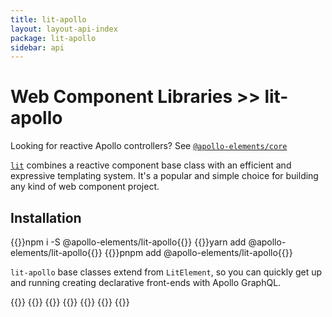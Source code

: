 ```yaml
---
title: lit-apollo
layout: layout-api-index
package: lit-apollo
sidebar: api
---
```


# Web Component Libraries >> lit-apollo

<inline-notification type="tip">

Looking for reactive Apollo controllers? See [`@apollo-elements/core`](/api/core/)

</inline-notification>

[`lit`](https://lit.dev) combines a reactive component base class with an efficient and expressive templating system. It's a popular and simple choice for building any kind of web component project.

## Installation

<code-tabs collection="package-managers" default-tab="npm">
  {{<code-tab package="npm">}}npm i -S @apollo-elements/lit-apollo{{</code-tab>}}
  {{<code-tab package="yarn">}}yarn add @apollo-elements/lit-apollo{{</code-tab>}}
  {{<code-tab package="pnpm">}}pnpm add @apollo-elements/lit-apollo{{</code-tab>}}
</code-tabs>

`lit-apollo` base classes extend from `LitElement`, so you can quickly get up and running creating declarative front-ends with Apollo GraphQL.

{{<docs-playground id="lit-apollo" lang="ts">}}
  {{<playground-file name="Hello.ts" include="Hello.ts" />}}
  {{<playground-file name="index.html" include="index.html" />}}
  {{<playground-file name="style.css" include="style.css" />}}
  {{<playground-file name="Hello.query.graphql.ts" include="Hello.query.graphql.ts" />}}
  {{<playground-file name="client.ts" include="client.ts" />}}
{{</docs-playground>}}

<style>
#lit-apollo {
  --playground-preview-width: 300px;
}
</style>
